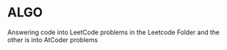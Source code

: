 # ALGO
Answering code into LeetCode problems in the Leetcode Folder and the other is into AtCoder problems 
